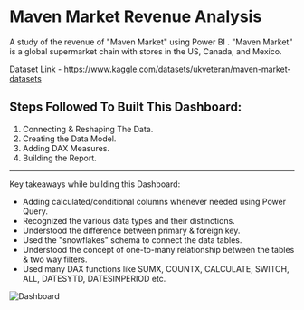 # Maven Market Revenue Analysis
A study of the revenue of "Maven Market" using Power BI . "Maven Market" is a global supermarket chain with stores in the US, Canada, and Mexico.

Dataset Link - https://www.kaggle.com/datasets/ukveteran/maven-market-datasets

## Steps Followed To Built This Dashboard:

1. Connecting & Reshaping The Data.
2. Creating the Data Model.
3. Adding DAX Measures.
4. Building the Report.
---------------------------------------------------------------------------
Key takeaways while building this Dashboard:

- Adding calculated/conditional columns whenever needed using
Power Query.
- Recognized the various data types and their distinctions.
- Understood the difference between primary & foreign key.
- Used the "snowflakes" schema to connect the data tables.
- Understood the concept of one-to-many relationship between the tables & two way filters.
- Used many DAX functions like SUMX, COUNTX, CALCULATE, SWITCH, ALL, DATESYTD, DATESINPERIOD etc.

![Dashboard](https://github.com/user-attachments/assets/f7057b24-c231-4b84-b00e-ddd58a07e985)

